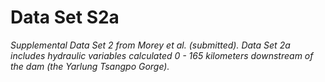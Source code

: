 # Data Set S2a
*Supplemental Data Set 2 from Morey et al. (submitted). Data Set 2a includes hydraulic variables calculated 0 - 165 kilometers downstream of the dam (the Yarlung Tsangpo Gorge).*
